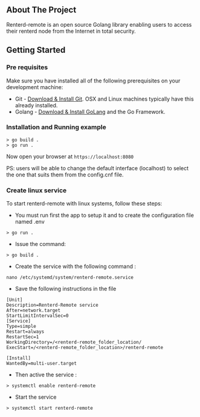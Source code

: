 ## About The Project

Renterd-remote is an open source Golang library enabling users to access their renterd node from the Internet in total security.

## Getting Started

### Pre requisites

Make sure you have installed all of the following prerequisites on your development machine:

- Git - [Download & Install Git](https://git-scm.com/downloads). OSX and Linux machines typically have this already installed.
- Golang - [Download & Install GoLang](https://go.dev/doc/install) and the Go Framework.

### Installation and Running example

```console
> go build .
> go run .
```

Now open your browser at `https://localhost:8080`

PS: users will be able to change the default interface (localhost) to select the one that suits them from the config.cnf file.

### Create linux service 

To start renterd-remote with linux systems, follow these steps:
- You must run first the app to setup it and to create the configuration file named .env
```console
> go run .
```

- Issue the command: 
```console
> go build .
```

- Create the service with the following command :
```console
nano /etc/systemd/system/renterd-remote.service
```

- Save the following instructions in the file
```console
[Unit]
Description=Renterd-Remote service
After=network.target
StartLimitIntervalSec=0
[Service]
Type=simple
Restart=always
RestartSec=1
WorkingDirectory=/<renterd-remote_folder_location/
ExecStart=/<renterd-remote_folder_location>/renterd-remote

[Install]
WantedBy=multi-user.target
```

- Then active the service :
```console
> systemctl enable renterd-remote
```

- Start the service
```console
> systemctl start renterd-remote
```